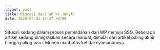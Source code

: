 ```yaml
---
layout: post
title: Migrasi dari WP ke Jekyll
date: 2020-04-03 14:47 +0700
---
```


Situsali sedang dalam proses pemindahan dari WP menuju SSG. Beberapa artikel sedang dimigrasikan secara manual, dimulai dari artikel paling akhir hingga paling baru. Mohon maaf atas ketidaknyamanannya.

